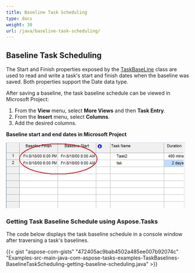 ```yaml
---
title: Baseline Task Scheduling
type: docs
weight: 30
url: /java/baseline-task-scheduling/
---
```


## **Baseline Task Scheduling**
The Start and Finish properties exposed by the [TaskBaseLine](/pages/createpage.action?spaceKey=tasksjava&title=com.aspose.tasks.TaskBaseline+class&linkCreation=true&fromPageId=16581077) class are used to read and write a task's start and finish dates when the baseline was saved. Both properties support the Date data type.

After saving a baseline, the task baseline schedule can be viewed in Microsoft Project:

1. From the **View** menu, select **More Views** and then **Task Entry**.
1. From the **Insert** menu, select **Columns**.
1. Add the desired columns.


**Baseline start and end dates in Microsoft Project** 

![todo:image_alt_text](baseline-task-scheduling_1.png)
### **Getting Task Baseline Schedule using Aspose.Tasks**
The code below displays the task baseline schedule in a console window after traversing a task's baselines.

{{< gist "aspose-com-gists" "472405ac9bab4502a485ee007b92074c" "Examples-src-main-java-com-aspose-tasks-examples-TaskBaselines-BaselineTaskScheduling-getting-baseline-scheduling.java" >}}
